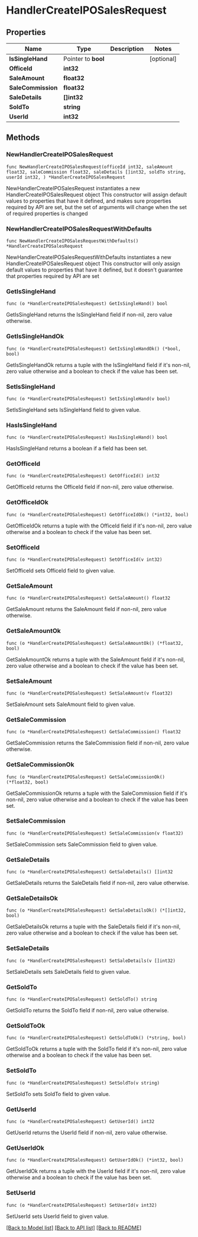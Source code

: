 # HandlerCreateIPOSalesRequest

## Properties

Name | Type | Description | Notes
------------ | ------------- | ------------- | -------------
**IsSingleHand** | Pointer to **bool** |  | [optional] 
**OfficeId** | **int32** |  | 
**SaleAmount** | **float32** |  | 
**SaleCommission** | **float32** |  | 
**SaleDetails** | **[]int32** |  | 
**SoldTo** | **string** |  | 
**UserId** | **int32** |  | 

## Methods

### NewHandlerCreateIPOSalesRequest

`func NewHandlerCreateIPOSalesRequest(officeId int32, saleAmount float32, saleCommission float32, saleDetails []int32, soldTo string, userId int32, ) *HandlerCreateIPOSalesRequest`

NewHandlerCreateIPOSalesRequest instantiates a new HandlerCreateIPOSalesRequest object
This constructor will assign default values to properties that have it defined,
and makes sure properties required by API are set, but the set of arguments
will change when the set of required properties is changed

### NewHandlerCreateIPOSalesRequestWithDefaults

`func NewHandlerCreateIPOSalesRequestWithDefaults() *HandlerCreateIPOSalesRequest`

NewHandlerCreateIPOSalesRequestWithDefaults instantiates a new HandlerCreateIPOSalesRequest object
This constructor will only assign default values to properties that have it defined,
but it doesn't guarantee that properties required by API are set

### GetIsSingleHand

`func (o *HandlerCreateIPOSalesRequest) GetIsSingleHand() bool`

GetIsSingleHand returns the IsSingleHand field if non-nil, zero value otherwise.

### GetIsSingleHandOk

`func (o *HandlerCreateIPOSalesRequest) GetIsSingleHandOk() (*bool, bool)`

GetIsSingleHandOk returns a tuple with the IsSingleHand field if it's non-nil, zero value otherwise
and a boolean to check if the value has been set.

### SetIsSingleHand

`func (o *HandlerCreateIPOSalesRequest) SetIsSingleHand(v bool)`

SetIsSingleHand sets IsSingleHand field to given value.

### HasIsSingleHand

`func (o *HandlerCreateIPOSalesRequest) HasIsSingleHand() bool`

HasIsSingleHand returns a boolean if a field has been set.

### GetOfficeId

`func (o *HandlerCreateIPOSalesRequest) GetOfficeId() int32`

GetOfficeId returns the OfficeId field if non-nil, zero value otherwise.

### GetOfficeIdOk

`func (o *HandlerCreateIPOSalesRequest) GetOfficeIdOk() (*int32, bool)`

GetOfficeIdOk returns a tuple with the OfficeId field if it's non-nil, zero value otherwise
and a boolean to check if the value has been set.

### SetOfficeId

`func (o *HandlerCreateIPOSalesRequest) SetOfficeId(v int32)`

SetOfficeId sets OfficeId field to given value.


### GetSaleAmount

`func (o *HandlerCreateIPOSalesRequest) GetSaleAmount() float32`

GetSaleAmount returns the SaleAmount field if non-nil, zero value otherwise.

### GetSaleAmountOk

`func (o *HandlerCreateIPOSalesRequest) GetSaleAmountOk() (*float32, bool)`

GetSaleAmountOk returns a tuple with the SaleAmount field if it's non-nil, zero value otherwise
and a boolean to check if the value has been set.

### SetSaleAmount

`func (o *HandlerCreateIPOSalesRequest) SetSaleAmount(v float32)`

SetSaleAmount sets SaleAmount field to given value.


### GetSaleCommission

`func (o *HandlerCreateIPOSalesRequest) GetSaleCommission() float32`

GetSaleCommission returns the SaleCommission field if non-nil, zero value otherwise.

### GetSaleCommissionOk

`func (o *HandlerCreateIPOSalesRequest) GetSaleCommissionOk() (*float32, bool)`

GetSaleCommissionOk returns a tuple with the SaleCommission field if it's non-nil, zero value otherwise
and a boolean to check if the value has been set.

### SetSaleCommission

`func (o *HandlerCreateIPOSalesRequest) SetSaleCommission(v float32)`

SetSaleCommission sets SaleCommission field to given value.


### GetSaleDetails

`func (o *HandlerCreateIPOSalesRequest) GetSaleDetails() []int32`

GetSaleDetails returns the SaleDetails field if non-nil, zero value otherwise.

### GetSaleDetailsOk

`func (o *HandlerCreateIPOSalesRequest) GetSaleDetailsOk() (*[]int32, bool)`

GetSaleDetailsOk returns a tuple with the SaleDetails field if it's non-nil, zero value otherwise
and a boolean to check if the value has been set.

### SetSaleDetails

`func (o *HandlerCreateIPOSalesRequest) SetSaleDetails(v []int32)`

SetSaleDetails sets SaleDetails field to given value.


### GetSoldTo

`func (o *HandlerCreateIPOSalesRequest) GetSoldTo() string`

GetSoldTo returns the SoldTo field if non-nil, zero value otherwise.

### GetSoldToOk

`func (o *HandlerCreateIPOSalesRequest) GetSoldToOk() (*string, bool)`

GetSoldToOk returns a tuple with the SoldTo field if it's non-nil, zero value otherwise
and a boolean to check if the value has been set.

### SetSoldTo

`func (o *HandlerCreateIPOSalesRequest) SetSoldTo(v string)`

SetSoldTo sets SoldTo field to given value.


### GetUserId

`func (o *HandlerCreateIPOSalesRequest) GetUserId() int32`

GetUserId returns the UserId field if non-nil, zero value otherwise.

### GetUserIdOk

`func (o *HandlerCreateIPOSalesRequest) GetUserIdOk() (*int32, bool)`

GetUserIdOk returns a tuple with the UserId field if it's non-nil, zero value otherwise
and a boolean to check if the value has been set.

### SetUserId

`func (o *HandlerCreateIPOSalesRequest) SetUserId(v int32)`

SetUserId sets UserId field to given value.



[[Back to Model list]](../README.md#documentation-for-models) [[Back to API list]](../README.md#documentation-for-api-endpoints) [[Back to README]](../README.md)


